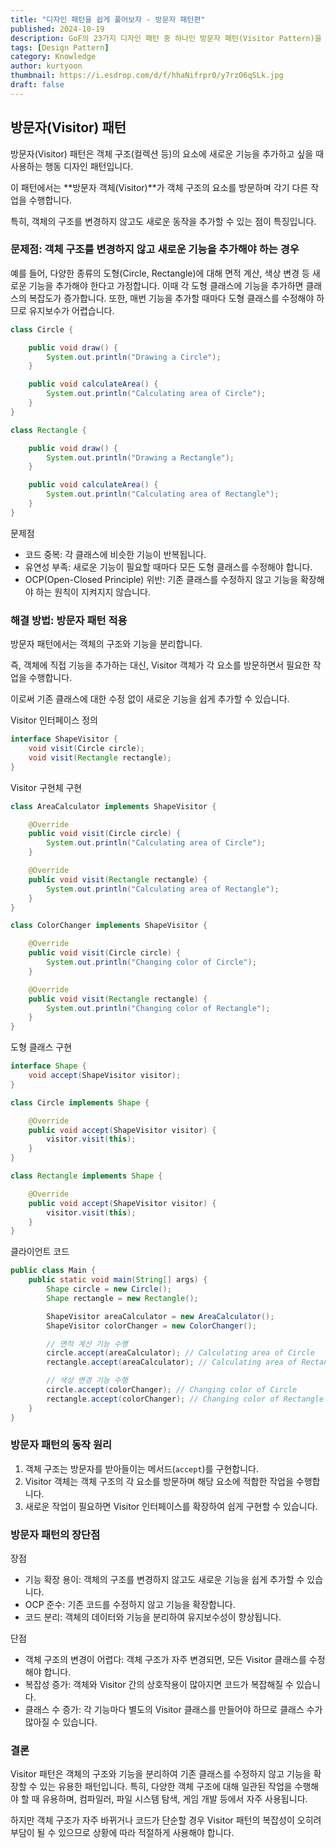 ```yaml
---
title: "디자인 패턴을 쉽게 풀어보자 - 방문자 패턴편"
published: 2024-10-19
description: GoF의 23가지 디자인 패턴 중 하나인 방문자 패턴(Visitor Pattern)을 쉽게 풀어보기
tags: [Design Pattern]
category: Knowledge
author: kurtyoon
thumbnail: https://i.esdrop.com/d/f/hhaNifrpr0/y7rzO6qSLk.jpg
draft: false
---
```


## 방문자(Visitor) 패턴

방문자(Visitor) 패턴은 객체 구조(컬렉션 등)의 요소에 새로운 기능을 추가하고 싶을 때 사용하는 행동 디자인 패턴입니다.

이 패턴에서는 **방문자 객체(Visitor)**가 객체 구조의 요소를 방문하며 각기 다른 작업을 수행합니다.

특히, 객체의 구조를 변경하지 않고도 새로운 동작을 추가할 수 있는 점이 특징입니다.

### 문제점: 객체 구조를 변경하지 않고 새로운 기능을 추가해야 하는 경우

예를 들어, 다양한 종류의 도형(Circle, Rectangle)에 대해 면적 계산, 색상 변경 등 새로운 기능을 추가해야 한다고 가정합니다. 이때 각 도형 클래스에 기능을 추가하면 클래스의 복잡도가 증가합니다. 또한, 매번 기능을 추가할 때마다 도형 클래스를 수정해야 하므로 유지보수가 어렵습니다.

```java
class Circle {

    public void draw() {
        System.out.println("Drawing a Circle");
    }

    public void calculateArea() {
        System.out.println("Calculating area of Circle");
    }
}

class Rectangle {

    public void draw() {
        System.out.println("Drawing a Rectangle");
    }

    public void calculateArea() {
        System.out.println("Calculating area of Rectangle");
    }
}
```

문제점

- 코드 중복: 각 클래스에 비슷한 기능이 반복됩니다.
- 유연성 부족: 새로운 기능이 필요할 때마다 모든 도형 클래스를 수정해야 합니다.
- OCP(Open-Closed Principle) 위반: 기존 클래스를 수정하지 않고 기능을 확장해야 하는 원칙이 지켜지지 않습니다.

### 해결 방법: 방문자 패턴 적용

방문자 패턴에서는 객체의 구조와 기능을 분리합니다.

즉, 객체에 직접 기능을 추가하는 대신, Visitor 객체가 각 요소를 방문하면서 필요한 작업을 수행합니다.

이로써 기존 클래스에 대한 수정 없이 새로운 기능을 쉽게 추가할 수 있습니다.

Visitor 인터페이스 정의

```java
interface ShapeVisitor {
    void visit(Circle circle);
    void visit(Rectangle rectangle);
}
```

Visitor 구현체 구현

```java
class AreaCalculator implements ShapeVisitor {

    @Override
    public void visit(Circle circle) {
        System.out.println("Calculating area of Circle");
    }

    @Override
    public void visit(Rectangle rectangle) {
        System.out.println("Calculating area of Rectangle");
    }
}

class ColorChanger implements ShapeVisitor {

    @Override
    public void visit(Circle circle) {
        System.out.println("Changing color of Circle");
    }

    @Override
    public void visit(Rectangle rectangle) {
        System.out.println("Changing color of Rectangle");
    }
}
```

도형 클래스 구현

```java
interface Shape {
    void accept(ShapeVisitor visitor);
}

class Circle implements Shape {

    @Override
    public void accept(ShapeVisitor visitor) {
        visitor.visit(this);
    }
}

class Rectangle implements Shape {

    @Override
    public void accept(ShapeVisitor visitor) {
        visitor.visit(this);
    }
}
```

클라이언트 코드

```java
public class Main {
    public static void main(String[] args) {
        Shape circle = new Circle();
        Shape rectangle = new Rectangle();

        ShapeVisitor areaCalculator = new AreaCalculator();
        ShapeVisitor colorChanger = new ColorChanger();

        // 면적 계산 기능 수행
        circle.accept(areaCalculator); // Calculating area of Circle
        rectangle.accept(areaCalculator); // Calculating area of Rectangle

        // 색상 변경 기능 수행
        circle.accept(colorChanger); // Changing color of Circle
        rectangle.accept(colorChanger); // Changing color of Rectangle
    }
}
```

### 방문자 패턴의 동작 원리

1. 객체 구조는 방문자를 받아들이는 메서드(`accept`)를 구현합니다.
2. Visitor 객체는 객체 구조의 각 요소를 방문하며 해당 요소에 적합한 작업을 수행합니다.
3. 새로운 작업이 필요하면 Visitor 인터페이스를 확장하여 쉽게 구현할 수 있습니다.

### 방문자 패턴의 장단점

장점

- 기능 확장 용이: 객체의 구조를 변경하지 않고도 새로운 기능을 쉽게 추가할 수 있습니다.
- OCP 준수: 기존 코드를 수정하지 않고 기능을 확장합니다.
- 코드 분리: 객체의 데이터와 기능을 분리하여 유지보수성이 향상됩니다.

단점

- 객체 구조의 변경이 어렵다: 객체 구조가 자주 변경되면, 모든 Visitor 클래스를 수정해야 합니다.
- 복잡성 증가: 객체와 Visitor 간의 상호작용이 많아지면 코드가 복잡해질 수 있습니다.
- 클래스 수 증가: 각 기능마다 별도의 Visitor 클래스를 만들어야 하므로 클래스 수가 많아질 수 있습니다.

### 결론

Visitor 패턴은 객체의 구조와 기능을 분리하여 기존 클래스를 수정하지 않고 기능을 확장할 수 있는 유용한 패턴입니다.
특히, 다양한 객체 구조에 대해 일관된 작업을 수행해야 할 때 유용하며, 컴파일러, 파일 시스템 탐색, 게임 개발 등에서 자주 사용됩니다.

하지만 객체 구조가 자주 바뀌거나 코드가 단순할 경우 Visitor 패턴의 복잡성이 오히려 부담이 될 수 있으므로 상황에 따라 적절하게 사용해야 합니다.
